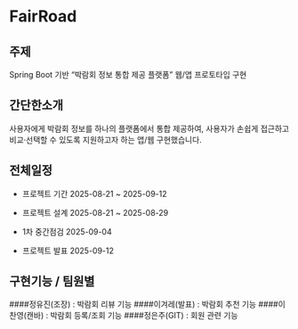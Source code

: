 # FairRoad

## 주제
Spring Boot 기반 “박람회 정보 통합 제공 플랫폼” 웹/앱 프로토타입 구현


## 간단한소개
사용자에게 박람회 정보를 하나의 플랫폼에서 통합 제공하여, 사용자가 손쉽게 접근하고 비교·선택할 수 있도록 지원하고자 하는 앱/웹 구현했습니다.


## 전체일정
- 프로젝트 기간
2025-08-21 ~ 2025-09-12


- 프로젝트 설계
2025-08-21 ~ 2025-08-29


- 1차 중간점검
2025-09-04


- 프로젝트 발표
2025-09-12



## 구현기능 / 팀원별
####정유진(조장) : 박람회 리뷰 기능
####이겨레(발표) : 박람회 추천 기능
####이찬영(캔바) : 박람회 등록/조회 기능
####정은주(GIT) : 회원 관련 기능
